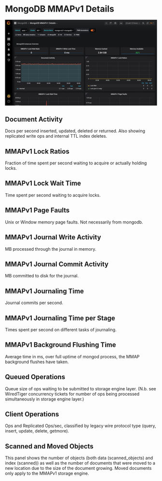 # MongoDB MMAPv1 Details

![image](../_images/PMM_MongoDB_MMAPv1_Details.jpg)

## Document Activity

Docs per second inserted, updated, deleted or returned. Also showing replicated write ops and internal TTL index deletes.

## MMAPv1 Lock Ratios

Fraction of time spent per second waiting to acquire or actually holding locks.

## MMAPv1 Lock Wait Time

Time spent per second waiting to acquire locks.

## MMAPv1 Page Faults

Unix or Window memory page faults. Not necessarily from mongodb.

## MMAPv1 Journal Write Activity

MB processed through the journal in memory.

## MMAPv1 Journal Commit Activity

MB committed to disk for the journal.

## MMAPv1 Journaling Time

Journal commits per second.

## MMAPv1 Journaling Time per Stage

Times spent per second on different tasks of journaling.

## MMAPv1 Background Flushing Time

Average time in ms, over full uptime of mongod process, the MMAP background flushes have taken.

## Queued Operations

Queue size of ops waiting to be submitted to storage engine layer. (N.b. see WiredTiger concurrency tickets for number of ops being processed simultaneously in storage engine layer.)

## Client Operations

Ops and Replicated Ops/sec, classified by legacy wire protocol type (query, insert, update, delete, getmore).

## Scanned and Moved Objects

This panel shows the number of objects (both data (scanned_objects) and index (scanned)) as well as the number of documents that were moved to a new location due to the size of the document growing. Moved documents only apply to the MMAPv1 storage engine.

